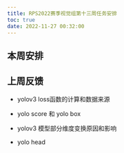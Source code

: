 ```yaml
---
title: RPS2022赛季视觉组第十三周任务安排
toc: true
date: 2022-11-27 00:32:00
---
```




## 本周安排



## 上周反馈

- yolov3 loss函数的计算和数据来源
- yolo score 和 yolo box

- yolov3 模型部分维度变换原因和影响
- yolo head 